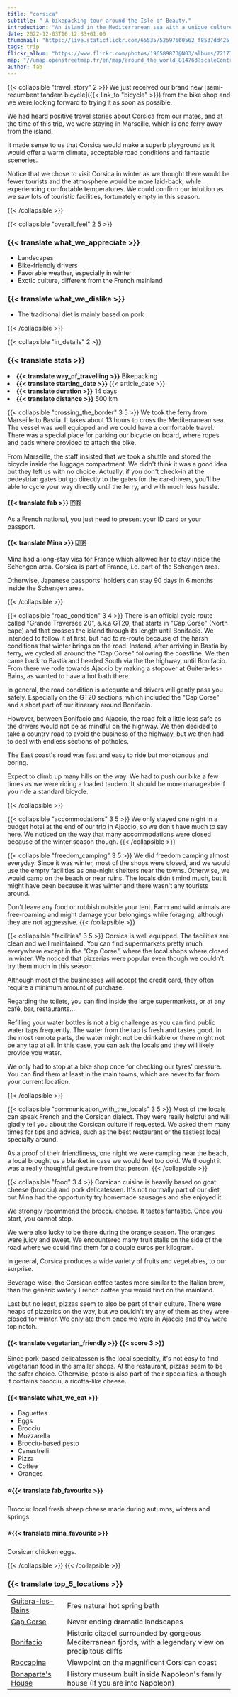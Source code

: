 ```yaml
---
title: "corsica"
subtitle: " A bikepacking tour around the Isle of Beauty."
introduction: "An island in the Mediterranean sea with a unique culture and a spectacular view created by Mother Nature."
date: 2022-12-03T16:12:33+01:00
thumbnail: "https://live.staticflickr.com/65535/52597660562_f8537dd425_c.jpg"
tags: trip
flickr_album: "https://www.flickr.com/photos/196589873@N03/albums/72177720304863991"
map: "//umap.openstreetmap.fr/en/map/around_the_world_814763?scaleControl=false&miniMap=false&scrollWheelZoom=false&zoomControl=true&allowEdit=false&moreControl=true&searchControl=null&tilelayersControl=null&embedControl=null&datalayersControl=true&onLoadPanel=undefined&captionBar=false&datalayers=2568114#7/42.2610/9.2972"
author: fab
---
```

{{< collapsible "travel_story" 2 >}}
We just received our brand new [semi-recumbent tandem bicycle]({{< link_to "bicycle" >}}) from the bike shop and we were looking forward to trying it as soon as possible.

We had heard positive travel stories about Corsica from our mates, and at the time of this trip, we were staying in Marseille, which is one ferry away from the island.

It made sense to us that Corsica would make a superb playground as it would offer a warm climate, acceptable road conditions and fantastic sceneries.

Notice that we chose to visit Corsica in winter as we thought there would be fewer tourists and the atmosphere would be more laid-back, while experiencing comfortable temperatures. We could confirm our intuition as we saw lots of touristic facilities, fortunately empty in this season.

{{< /collapsible >}}

{{< collapsible "overall_feel" 2 5 >}}
<h3>{{< translate what_we_appreciate >}}</h3>

- Landscapes
- Bike-friendly drivers
- Favorable weather, especially in winter
- Exotic culture, different from the French mainland
  
<h3>{{< translate what_we_dislike >}}</h3>

- The traditional diet is mainly based on pork

{{< /collapsible >}}

{{< collapsible "in_details" 2 >}}

<h3>{{< translate stats >}}</h3>

<li><b>{{< translate way_of_travelling >}}</b> Bikepacking</li>
<li><b>{{< translate starting_date >}} </b>{{< article_date >}}</li> 
<li><b>{{< translate duration >}}</b> 14 days</li>
<li><b>{{< translate distance >}}</b> 500 km</li>

{{< collapsible "crossing_the_border" 3 5 >}}
We took the ferry from Marseille to Bastia.
It takes about 13 hours to cross the Mediterranean sea.
The vessel was well equipped and we could have a comfortable travel.
There was a special place for parking our bicycle on board, where ropes and pads where provided to attach the bike.

From Marseille, the staff insisted that we took a shuttle and stored the bicycle inside the luggage compartment. We didn't think it was a good idea but they left us with no choice. Actually, if you don't check-in at the pedestrian gates but go directly to the gates for the car-drivers, you'll be able to cycle your way directly until the ferry, and with much less hassle.

<h4>{{< translate fab >}} 🇫🇷</h4>
As a French national, you just need to present your ID card or your passport.

<h4>{{< translate Mina >}} 🇯🇵</h4>
Mina had a long-stay visa for France which allowed her to stay inside the Schengen area. Corsica is part of France, i.e. part of the Schengen area.

Otherwise, Japanese passports' holders can stay 90 days in 6 months inside the Schengen area.

{{< /collapsible >}}

{{< collapsible "road_condition" 3 4 >}}
There is an official cycle route called "Grande Traversée 20", a.k.a GT20, that starts in "Cap Corse" (North cape) and that crosses the island through its length until Bonifacio.
We intended to follow it at first, but had to re-route because of the harsh conditions that winter brings on the road.
Instead, after arriving in Bastia by ferry, we cycled all around the "Cap Corse" following the coastline. We then came back to Bastia and headed South via the the highway, until Bonifacio.
From there we rode towards Ajaccio by making a stopover at Guitera-les-Bains, as wanted to have a hot bath there.

In general, the road condition is adequate and drivers will gently pass you safely. Especially on the GT20 sections, which included the "Cap Corse" and a short part of our itinerary around Bonifacio.

However, between Bonifacio and Ajaccio, the road felt a little less safe as the drivers would not be as mindful on the highway. We then decided to take a country road to avoid the business of the highway, but we then had to deal with endless sections of potholes. 

The East coast's road was fast and easy to ride but monotonous and boring.

Expect to climb up many hills on the way. We had to push our bike a few times as we were riding a loaded tandem. It should be more manageable if you ride a standard bicycle.



{{< /collapsible >}}

{{< collapsible "accommodations" 3 5 >}}
We only stayed one night in a budget hotel at the end of our trip in Ajaccio, so we don't have much to say here.
We noticed on the way that many accommodations were closed because of the winter season though.
{{< /collapsible >}}

{{< collapsible "freedom_camping" 3 5 >}}
We did freedom camping almost everyday.
Since it was winter, most of the shops were closed, and we would use the empty facilities as one-night shelters near the towns.
Otherwise, we would camp on the beach or near ruins.
The locals didn't mind much, but it might have been because it was winter and there wasn't any tourists around.

Don't leave any food or rubbish outside your tent. Farm and wild animals are free-roaming and might damage your belongings while foraging, although they are not aggressive.
{{< /collapsible >}}

{{< collapsible "facilities" 3 5 >}}
Corsica is well equipped. The facilities are clean and well maintained.
You can find supermarkets pretty much everywhere except in the "Cap Corse", where the local shops where closed in winter.
We noticed that pizzerias were popular even though we couldn't try them much in this season.

Although most of the businesses will accept the credit card, they often require a minimum amount of purchase.

Regarding the toilets, you can find inside the large supermarkets, or at any café, bar, restaurants...

Refilling your water bottles is not a big challenge as you can find public water taps frequently.
The water from the tap is fresh and tastes good. 
In the most remote parts, the water might not be drinkable or there might not be any tap at all. 
In this case, you can ask the locals and they will likely provide you water. 

We only had to stop at a bike shop once for checking our tyres' pressure. 
You can find them at least in the main towns, which are never to far from your current location.

{{< /collapsible >}}

{{< collapsible "communication_with_the_locals" 3 5 >}}
Most of the locals can speak French and the Corsican dialect.
They were really helpful and will gladly tell you about the Corsican culture if requested.
We asked them many times for tips and advice, such as the best restaurant or the tastiest local specialty around.

As a proof of their friendliness, one night we were camping near the beach, a local brought us a blanket in case we would feel too cold. We thought it was a really thoughtful gesture from that person.
{{< /collapsible >}}

{{< collapsible "food" 3 4 >}}
Corsican cuisine is heavily based on goat cheese (brocciu) and pork delicatessen. 
It's not normally part of our diet, but Mina had the opportunity try homemade sausages and she enjoyed it.

We strongly recommend the brocciu cheese. It tastes fantastic. Once you start, you cannot stop.

We were also lucky to be there during the orange season. The oranges were juicy and sweet.
We encountered many fruit stalls on the side of the road where we could find them for a couple euros per kilogram.

In general, Corsica produces a wide variety of fruits and vegetables, to our surprise.

Beverage-wise, the Corsican coffee tastes more similar to the Italian brew, than the generic watery French coffee you would find on the mainland.

Last but no least, pizzas seem to also be part of their culture. There were heaps of pizzerias on the way, but we couldn't try any of them as they were closed for winter. We only ate them once we were in Ajaccio and they were top notch.

<h4>{{< translate vegetarian_friendly >}} {{< score 3 >}}</h4>
Since pork-based delicatessen is the local specialty, it's not easy to find vegetarian food in the smaller shops.
At the restaurant, pizzas seem to be the safer choice.
Otherwise, pesto is also part of their specialties, although it contains brocciu, a ricotta-like cheese.
<h4>{{< translate what_we_eat >}}</h4> 

- Baguettes
- Eggs
- Brocciu
- Mozzarella
- Brocciu-based pesto
- Canestrelli
- Pizza
- Coffee
- Oranges



<h4>⭐{{< translate fab_favourite >}}</h4>

Brocciu: local fresh sheep cheese made during autumns, winters and springs.

<h4>⭐{{< translate mina_favourite >}}</h4>

Corsican chicken eggs.

{{< /collapsible >}}
{{< /collapsible >}}

### {{< translate top_5_locations >}}
|             |             |
|-------------|-------------|
|   [Guitera-les-Bains](https://goo.gl/maps/ShunZYuMU5pAKTk68)    |   Free natural hot spring bath    |
|   [Cap Corse](https://goo.gl/maps/JBAjgbTwHbSxU77AA)    |   Never ending dramatic landscapes     |
|   [Bonifacio](https://goo.gl/maps/ziXBoSM1pKU3GBEd8)    |   Historic citadel surrounded by gorgeous Mediterranean fjords, with a legendary view on precipitous cliffs   |
|   [Roccapina](https://goo.gl/maps/Tr4GDisKMJTPQ9o76)    |   Viewpoint on the magnificent Corsican coast    |
|   [Bonaparte's House](https://goo.gl/maps/Uaa4posUfLHkx1uT6)    |   History museum built inside Napoleon's family house (if you are into Napoleon)    |

